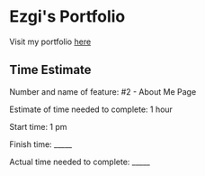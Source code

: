 # Ezgi's Portfolio

Visit my portfolio [here](https://ezgi-portfolio.netlify.app/)


## Time Estimate

Number and name of feature: #2 - About Me Page

Estimate of time needed to complete: 1 hour

Start time: 1 pm

Finish time: _____

Actual time needed to complete: _____